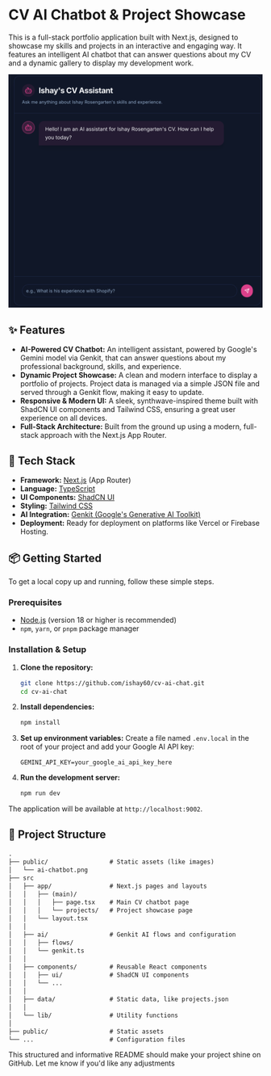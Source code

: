 # CV AI Chatbot & Project Showcase

This is a full-stack portfolio application built with Next.js, designed to showcase my skills and projects in an interactive and engaging way. It features an intelligent AI chatbot that can answer questions about my CV and a dynamic gallery to display my development work.

[![CV AI Chatbot Demo](/public/ai-chatbot.png)](https://github.com/ishay60/cv-ai-chat)

## ✨ Features

- **AI-Powered CV Chatbot:** An intelligent assistant, powered by Google's Gemini model via Genkit, that can answer questions about my professional background, skills, and experience.
- **Dynamic Project Showcase:** A clean and modern interface to display a portfolio of projects. Project data is managed via a simple JSON file and served through a Genkit flow, making it easy to update.
- **Responsive & Modern UI:** A sleek, synthwave-inspired theme built with ShadCN UI components and Tailwind CSS, ensuring a great user experience on all devices.
- **Full-Stack Architecture:** Built from the ground up using a modern, full-stack approach with the Next.js App Router.

## 🚀 Tech Stack

- **Framework:** [Next.js](https://nextjs.org/) (App Router)
- **Language:** [TypeScript](https://www.typescriptlang.org/)
- **UI Components:** [ShadCN UI](https://ui.shadcn.com/)
- **Styling:** [Tailwind CSS](https://tailwindcss.com/)
- **AI Integration:** [Genkit (Google's Generative AI Toolkit)](https://firebase.google.com/docs/genkit)
- **Deployment:** Ready for deployment on platforms like Vercel or Firebase Hosting.

## 📦 Getting Started

To get a local copy up and running, follow these simple steps.

### Prerequisites

- [Node.js](https://nodejs.org/en/) (version 18 or higher is recommended)
- `npm`, `yarn`, or `pnpm` package manager

### Installation & Setup

1.  **Clone the repository:**
    ```sh
    git clone https://github.com/ishay60/cv-ai-chat.git
    cd cv-ai-chat
    ```

2.  **Install dependencies:**
    ```sh
    npm install
    ```

3.  **Set up environment variables:**
    Create a file named `.env.local` in the root of your project and add your Google AI API key:
    ```env
    GEMINI_API_KEY=your_google_ai_api_key_here
    ```

4.  **Run the development server:**
    ```sh
    npm run dev
    ```

The application will be available at `http://localhost:9002`.

## 📂 Project Structure

```
.
├── public/                 # Static assets (like images)
│   └── ai-chatbot.png
├── src
│   ├── app/                # Next.js pages and layouts
│   │   ├── (main)/
│   │   │   ├── page.tsx    # Main CV chatbot page
│   │   │   └── projects/   # Project showcase page
│   │   └── layout.tsx
│   │
│   ├── ai/                 # Genkit AI flows and configuration
│   │   ├── flows/
│   │   └── genkit.ts
│   │
│   ├── components/         # Reusable React components
│   │   ├── ui/             # ShadCN UI components
│   │   └── ...
│   │
│   ├── data/               # Static data, like projects.json
│   │
│   └── lib/                # Utility functions
│
├── public/                 # Static assets
└── ...                     # Configuration files
```

This structured and informative README should make your project shine on GitHub. Let me know if you'd like any adjustments
